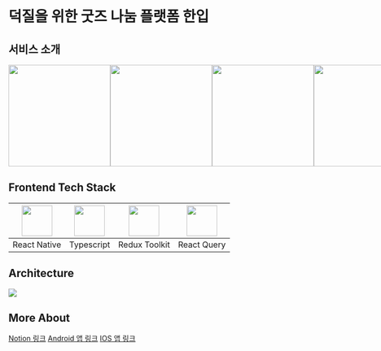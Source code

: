 # 덕질을 위한 굿즈 나눔 플랫폼 한입

## 서비스 소개
<div style="display:flex;">
<image src="https://velog.velcdn.com/images/kauthenticity/post/6f49d54e-4212-442e-a266-ae95b8382efc/image.png" width="200px;"/>
<image src="https://velog.velcdn.com/images/kauthenticity/post/7441fa97-6471-4d24-8ad8-72641825d90b/image.png" width="200px;" /> 
<image src="https://velog.velcdn.com/images/kauthenticity/post/38d55bc6-33c5-460f-8ef2-9d693e5ad90c/image.png" width="200px;" />
<image src="https://velog.velcdn.com/images/kauthenticity/post/29f36f5c-4f3d-4fb9-9500-ea24644b3cd5/image.png" width="200px;" />
<image src="https://velog.velcdn.com/images/kauthenticity/post/19c575ce-225b-49da-8e54-0b90ea138c03/image.png" width="200px;" />
<image src="https://velog.velcdn.com/images/kauthenticity/post/df9a3ffc-3a27-40f6-8bf0-82178799c46e/image.png" width="200px;" />
<image src="https://velog.velcdn.com/images/kauthenticity/post/713147d6-2b69-4c2c-bac7-0f2e762315b0/image.png" width="200px;" />
</div>

## Frontend Tech Stack
|<image src="https://upload.wikimedia.org/wikipedia/commons/thumb/a/a7/React-icon.svg/1200px-React-icon.svg.png" width="60px" />|<image src="https://upload.wikimedia.org/wikipedia/commons/thumb/4/4c/Typescript_logo_2020.svg/1200px-Typescript_logo_2020.svg.png" width="60px"/>|<image width="60px" src="https://images.velog.io/images/sonofhuman20/post/7c171f4f-2b5c-45b8-928c-21ba4618c769/redux.png" />|<image src="https://seeklogo.com/images/R/react-query-logo-1340EA4CE9-seeklogo.com.png" width="60px"/>|
|-|-|-|-|
|React Native|Typescript|Redux Toolkit|React Query|

## Architecture
<image src="https://velog.velcdn.com/images/kauthenticity/post/dcd2f352-24e2-41bd-9b3e-0e30907224e4/image.png"/>

## More About
[Notion 링크](https://www.notion.so/678cca0c533148e29ab77fd67c1263ad)
[Android 앱 링크](https://play.google.com/store/apps/details?id=com.hannib)
[IOS 앱  링크](https://apps.apple.com/kr/app/한입-hannip/id1635377027)
